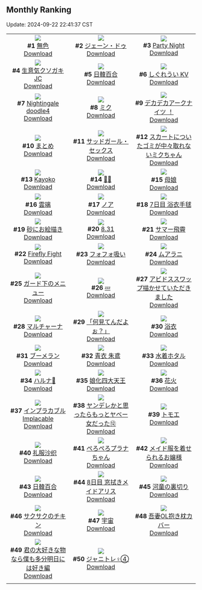 ## Monthly Ranking
Update: 2024-09-22 22:41:37 CST

|      |      |      |
| :----: | :----: | :----: |
| ![](https://i.pixiv.re/c/240x480/img-master/img/2024/08/25/00/00/08/121801884_p0_master1200.jpg)<br>**#1** [無色](https://www.pixiv.net/artworks/121801884)<br>[Download](https://i.pixiv.re/img-original/img/2024/08/25/00/00/08/121801884_p0.jpg) | ![](https://i.pixiv.re/c/240x480/img-master/img/2024/08/25/00/01/35/121802128_p0_master1200.jpg)<br>**#2** [ジェーン・ドゥ](https://www.pixiv.net/artworks/121802128)<br>[Download](https://i.pixiv.re/img-original/img/2024/08/25/00/01/35/121802128_p0.png) | ![](https://i.pixiv.re/c/240x480/img-master/img/2024/08/25/01/09/07/121804481_p0_master1200.jpg)<br>**#3** [Party Night](https://www.pixiv.net/artworks/121804481)<br>[Download](https://i.pixiv.re/img-original/img/2024/08/25/01/09/07/121804481_p0.png) |
| ![](https://i.pixiv.re/c/240x480/img-master/img/2024/08/25/00/16/20/121802859_p0_master1200.jpg)<br>**#4** [生意気クソガキJC](https://www.pixiv.net/artworks/121802859)<br>[Download](https://i.pixiv.re/img-original/img/2024/08/25/00/16/20/121802859_p0.jpg) | ![](https://i.pixiv.re/c/240x480/img-master/img/2024/08/25/16/24/59/121820613_p0_master1200.jpg)<br>**#5** [日韓百合](https://www.pixiv.net/artworks/121820613)<br>[Download](https://i.pixiv.re/img-original/img/2024/08/25/16/24/59/121820613_p0.jpg) | ![](https://i.pixiv.re/c/240x480/img-master/img/2024/08/24/00/00/16/121769821_p0_master1200.jpg)<br>**#6** [しぐれうい KV](https://www.pixiv.net/artworks/121769821)<br>[Download](https://i.pixiv.re/img-original/img/2024/08/24/00/00/16/121769821_p0.png) |
| ![](https://i.pixiv.re/c/240x480/img-master/img/2024/08/25/00/00/40/121802001_p0_master1200.jpg)<br>**#7** [Nightingale doodle4](https://www.pixiv.net/artworks/121802001)<br>[Download](https://i.pixiv.re/img-original/img/2024/08/25/00/00/40/121802001_p0.png) | ![](https://i.pixiv.re/c/240x480/img-master/img/2024/08/25/18/58/55/121824928_p0_master1200.jpg)<br>**#8** [ミク](https://www.pixiv.net/artworks/121824928)<br>[Download](https://i.pixiv.re/img-original/img/2024/08/25/18/58/55/121824928_p0.png) | ![](https://i.pixiv.re/c/240x480/img-master/img/2024/08/25/17/08/13/121821726_p0_master1200.jpg)<br>**#9** [デカデカアークナイツ ！](https://www.pixiv.net/artworks/121821726)<br>[Download](https://i.pixiv.re/img-original/img/2024/08/25/17/08/13/121821726_p0.jpg) |
| ![](https://i.pixiv.re/c/240x480/img-master/img/2024/08/25/02/23/58/121806170_p0_master1200.jpg)<br>**#10** [まとめ](https://www.pixiv.net/artworks/121806170)<br>[Download](https://i.pixiv.re/img-original/img/2024/08/25/02/23/58/121806170_p0.jpg) | ![](https://i.pixiv.re/c/240x480/img-master/img/2024/08/24/00/00/36/121769919_p0_master1200.jpg)<br>**#11** [サッドガール・セックス](https://www.pixiv.net/artworks/121769919)<br>[Download](https://i.pixiv.re/img-original/img/2024/08/24/00/00/36/121769919_p0.png) | ![](https://i.pixiv.re/c/240x480/img-master/img/2024/08/25/19/21/47/121825733_p0_master1200.jpg)<br>**#12** [スカートについたゴミが中々取れないミクちゃん](https://www.pixiv.net/artworks/121825733)<br>[Download](https://i.pixiv.re/img-original/img/2024/08/25/19/21/47/121825733_p0.jpg) |
| ![](https://i.pixiv.re/c/240x480/img-master/img/2024/08/25/20/10/32/121827286_p0_master1200.jpg)<br>**#13** [Kayoko](https://www.pixiv.net/artworks/121827286)<br>[Download](https://i.pixiv.re/img-original/img/2024/08/25/20/10/32/121827286_p0.jpg) | ![](https://i.pixiv.re/c/240x480/img-master/img/2024/08/25/00/00/14/121801913_p0_master1200.jpg)<br>**#14** [🐻🍧](https://www.pixiv.net/artworks/121801913)<br>[Download](https://i.pixiv.re/img-original/img/2024/08/25/00/00/14/121801913_p0.jpg) | ![](https://i.pixiv.re/c/240x480/img-master/img/2024/08/25/00/00/28/121801968_p0_master1200.jpg)<br>**#15** [母娘](https://www.pixiv.net/artworks/121801968)<br>[Download](https://i.pixiv.re/img-original/img/2024/08/25/00/00/28/121801968_p0.jpg) |
| ![](https://i.pixiv.re/c/240x480/img-master/img/2024/08/25/17/16/35/121821926_p0_master1200.jpg)<br>**#16** [雲璃](https://www.pixiv.net/artworks/121821926)<br>[Download](https://i.pixiv.re/img-original/img/2024/08/25/17/16/35/121821926_p0.png) | ![](https://i.pixiv.re/c/240x480/img-master/img/2024/08/25/23/01/35/121834009_p0_master1200.jpg)<br>**#17** [ノア](https://www.pixiv.net/artworks/121834009)<br>[Download](https://i.pixiv.re/img-original/img/2024/08/25/23/01/35/121834009_p0.png) | ![](https://i.pixiv.re/c/240x480/img-master/img/2024/08/25/00/01/01/121801927_p0_master1200.jpg)<br>**#18** [7日目 浴衣手毬](https://www.pixiv.net/artworks/121801927)<br>[Download](https://i.pixiv.re/img-original/img/2024/08/25/00/01/01/121801927_p0.png) |
| ![](https://i.pixiv.re/c/240x480/img-master/img/2024/08/25/19/18/59/121825657_p0_master1200.jpg)<br>**#19** [砂にお絵描き](https://www.pixiv.net/artworks/121825657)<br>[Download](https://i.pixiv.re/img-original/img/2024/08/25/19/18/59/121825657_p0.jpg) | ![](https://i.pixiv.re/c/240x480/img-master/img/2024/08/25/12/54/06/121815920_p0_master1200.jpg)<br>**#20** [8.31](https://www.pixiv.net/artworks/121815920)<br>[Download](https://i.pixiv.re/img-original/img/2024/08/25/12/54/06/121815920_p0.jpg) | ![](https://i.pixiv.re/c/240x480/img-master/img/2024/08/25/15/14/16/121818922_p0_master1200.jpg)<br>**#21** [サマー飛霄](https://www.pixiv.net/artworks/121818922)<br>[Download](https://i.pixiv.re/img-original/img/2024/08/25/15/14/16/121818922_p0.png) |
| ![](https://i.pixiv.re/c/240x480/img-master/img/2024/08/25/10/32/02/121812795_p0_master1200.jpg)<br>**#22** [Firefly Fight](https://www.pixiv.net/artworks/121812795)<br>[Download](https://i.pixiv.re/img-original/img/2024/08/25/10/32/02/121812795_p0.jpg) | ![](https://i.pixiv.re/c/240x480/img-master/img/2024/08/25/00/08/40/121802577_p0_master1200.jpg)<br>**#23** [フォフォ吸い](https://www.pixiv.net/artworks/121802577)<br>[Download](https://i.pixiv.re/img-original/img/2024/08/25/00/08/40/121802577_p0.png) | ![](https://i.pixiv.re/c/240x480/img-master/img/2024/08/26/17/35/17/121853533_p0_master1200.jpg)<br>**#24** [ムアラニ](https://www.pixiv.net/artworks/121853533)<br>[Download](https://i.pixiv.re/img-original/img/2024/08/26/17/35/17/121853533_p0.png) |
| ![](https://i.pixiv.re/c/240x480/img-master/img/2024/08/23/21/21/14/121764304_p0_master1200.jpg)<br>**#25** [ガード下のメニュー](https://www.pixiv.net/artworks/121764304)<br>[Download](https://i.pixiv.re/img-original/img/2024/08/23/21/21/14/121764304_p0.jpg) | ![](https://i.pixiv.re/c/240x480/img-master/img/2024/08/25/11/56/29/121814469_p0_master1200.jpg)<br>**#26** [💤](https://www.pixiv.net/artworks/121814469)<br>[Download](https://i.pixiv.re/img-original/img/2024/08/25/11/56/29/121814469_p0.jpg) | ![](https://i.pixiv.re/c/240x480/img-master/img/2024/08/25/18/22/22/121823895_p0_master1200.jpg)<br>**#27** [アビドススワップ描かせていただきました](https://www.pixiv.net/artworks/121823895)<br>[Download](https://i.pixiv.re/img-original/img/2024/08/25/18/22/22/121823895_p0.png) |
| ![](https://i.pixiv.re/c/240x480/img-master/img/2024/08/24/12/32/39/121783199_p0_master1200.jpg)<br>**#28** [マルチャーナ](https://www.pixiv.net/artworks/121783199)<br>[Download](https://i.pixiv.re/img-original/img/2024/08/24/12/32/39/121783199_p0.jpg) | ![](https://i.pixiv.re/c/240x480/img-master/img/2024/08/25/20/02/37/121827053_p0_master1200.jpg)<br>**#29** [「何見てんだよぉ？」](https://www.pixiv.net/artworks/121827053)<br>[Download](https://i.pixiv.re/img-original/img/2024/08/25/20/02/37/121827053_p0.jpg) | ![](https://i.pixiv.re/c/240x480/img-master/img/2024/08/25/19/15/19/121825549_p0_master1200.jpg)<br>**#30** [浴衣](https://www.pixiv.net/artworks/121825549)<br>[Download](https://i.pixiv.re/img-original/img/2024/08/25/19/15/19/121825549_p0.jpg) |
| ![](https://i.pixiv.re/c/240x480/img-master/img/2024/08/25/19/24/05/121825806_p0_master1200.jpg)<br>**#31** [ブーメラン](https://www.pixiv.net/artworks/121825806)<br>[Download](https://i.pixiv.re/img-original/img/2024/08/25/19/24/05/121825806_p0.jpg) | ![](https://i.pixiv.re/c/240x480/img-master/img/2024/08/24/22/11/27/121798204_p0_master1200.jpg)<br>**#32** [青衣 朱鳶](https://www.pixiv.net/artworks/121798204)<br>[Download](https://i.pixiv.re/img-original/img/2024/08/24/22/11/27/121798204_p0.jpg) | ![](https://i.pixiv.re/c/240x480/img-master/img/2024/08/24/19/39/40/121793215_p0_master1200.jpg)<br>**#33** [水着ホタル](https://www.pixiv.net/artworks/121793215)<br>[Download](https://i.pixiv.re/img-original/img/2024/08/24/19/39/40/121793215_p0.jpg) |
| ![](https://i.pixiv.re/c/240x480/img-master/img/2024/08/25/00/02/55/121802251_p0_master1200.jpg)<br>**#34** [ハルナ🤍](https://www.pixiv.net/artworks/121802251)<br>[Download](https://i.pixiv.re/img-original/img/2024/08/25/00/02/55/121802251_p0.jpg) | ![](https://i.pixiv.re/c/240x480/img-master/img/2024/08/23/14/22/19/121754130_p0_master1200.jpg)<br>**#35** [娘化四大天王](https://www.pixiv.net/artworks/121754130)<br>[Download](https://i.pixiv.re/img-original/img/2024/08/23/14/22/19/121754130_p0.jpg) | ![](https://i.pixiv.re/c/240x480/img-master/img/2024/08/25/19/16/53/121825590_p0_master1200.jpg)<br>**#36** [花火](https://www.pixiv.net/artworks/121825590)<br>[Download](https://i.pixiv.re/img-original/img/2024/08/25/19/16/53/121825590_p0.jpg) |
| ![](https://i.pixiv.re/c/240x480/img-master/img/2024/08/24/21/37/37/121797065_p0_master1200.jpg)<br>**#37** [インプラカブル  Implacable](https://www.pixiv.net/artworks/121797065)<br>[Download](https://i.pixiv.re/img-original/img/2024/08/24/21/37/37/121797065_p0.jpg) | ![](https://i.pixiv.re/c/240x480/img-master/img/2024/08/25/00/01/46/121802152_p0_master1200.jpg)<br>**#38** [ヤンデレかと思ったらもっとヤベー女だった⑫](https://www.pixiv.net/artworks/121802152)<br>[Download](https://i.pixiv.re/img-original/img/2024/08/25/00/01/46/121802152_p0.png) | ![](https://i.pixiv.re/c/240x480/img-master/img/2024/08/24/00/00/08/121769787_p0_master1200.jpg)<br>**#39** [トモエ](https://www.pixiv.net/artworks/121769787)<br>[Download](https://i.pixiv.re/img-original/img/2024/08/24/00/00/08/121769787_p0.jpg) |
| ![](https://i.pixiv.re/c/240x480/img-master/img/2024/08/25/15/57/31/121819902_p0_master1200.jpg)<br>**#40** [礼服沙织](https://www.pixiv.net/artworks/121819902)<br>[Download](https://i.pixiv.re/img-original/img/2024/08/25/15/57/31/121819902_p0.png) | ![](https://i.pixiv.re/c/240x480/img-master/img/2024/08/25/00/00/17/121801934_p0_master1200.jpg)<br>**#41** [ぺろぺろプラナちゃん](https://www.pixiv.net/artworks/121801934)<br>[Download](https://i.pixiv.re/img-original/img/2024/08/25/00/00/17/121801934_p0.jpg) | ![](https://i.pixiv.re/c/240x480/img-master/img/2024/08/23/00/40/37/121742150_p0_master1200.jpg)<br>**#42** [メイド服を着せられるお嬢様](https://www.pixiv.net/artworks/121742150)<br>[Download](https://i.pixiv.re/img-original/img/2024/08/23/00/40/37/121742150_p0.jpg) |
| ![](https://i.pixiv.re/c/240x480/img-master/img/2024/08/25/21/54/39/121831210_p0_master1200.jpg)<br>**#43** [日韓百合](https://www.pixiv.net/artworks/121831210)<br>[Download](https://i.pixiv.re/img-original/img/2024/08/25/21/54/39/121831210_p0.jpg) | ![](https://i.pixiv.re/c/240x480/img-master/img/2024/08/26/00/03/01/121836586_p0_master1200.jpg)<br>**#44** [8日目 窓拭きメイドアリス](https://www.pixiv.net/artworks/121836586)<br>[Download](https://i.pixiv.re/img-original/img/2024/08/26/00/03/01/121836586_p0.png) | ![](https://i.pixiv.re/c/240x480/img-master/img/2024/08/25/14/55/55/121818488_p0_master1200.jpg)<br>**#45** [河童の裏切り](https://www.pixiv.net/artworks/121818488)<br>[Download](https://i.pixiv.re/img-original/img/2024/08/25/14/55/55/121818488_p0.jpg) |
| ![](https://i.pixiv.re/c/240x480/img-master/img/2024/08/26/07/00/06/121843641_p0_master1200.jpg)<br>**#46** [サクサクのチキン](https://www.pixiv.net/artworks/121843641)<br>[Download](https://i.pixiv.re/img-original/img/2024/08/26/07/00/06/121843641_p0.jpg) | ![](https://i.pixiv.re/c/240x480/img-master/img/2024/08/27/00/00/04/121865201_p0_master1200.jpg)<br>**#47** [宇宙](https://www.pixiv.net/artworks/121865201)<br>[Download](https://i.pixiv.re/img-original/img/2024/08/27/00/00/04/121865201_p0.jpg) | ![](https://i.pixiv.re/c/240x480/img-master/img/2024/08/25/00/00/38/121801994_p0_master1200.jpg)<br>**#48** [吾妻OL抱き枕カバー](https://www.pixiv.net/artworks/121801994)<br>[Download](https://i.pixiv.re/img-original/img/2024/08/25/00/00/38/121801994_p0.jpg) |
| ![](https://i.pixiv.re/c/240x480/img-master/img/2024/08/25/02/54/55/121806668_p0_master1200.jpg)<br>**#49** [君の大好きな物なら僕も多分明日には好き編](https://www.pixiv.net/artworks/121806668)<br>[Download](https://i.pixiv.re/img-original/img/2024/08/25/02/54/55/121806668_p0.png) | ![](https://i.pixiv.re/c/240x480/img-master/img/2024/08/25/22/28/22/121832660_p0_master1200.jpg)<br>**#50** [ジャニトレ♀④](https://www.pixiv.net/artworks/121832660)<br>[Download](https://i.pixiv.re/img-original/img/2024/08/25/22/28/22/121832660_p0.jpg) |
|      |
